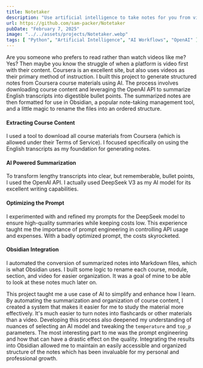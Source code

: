 ```yaml
---
title: Notetaker
description: "Use artificial intelligence to take notes for you from video transcripts"
url: https://github.com/sam-packer/Notetaker
pubDate: "February 7, 2025"
image: "../../assets/projects/Notetaker.webp"
tags: [ "Python", "Artificial Intelligence", "AI Workflows", "OpenAI" ]
---
```


Are you someone who prefers to read rather than watch videos like me? Yes? Then maybe you know the struggle of when a
platform is video first with their content. Coursera is an excellent site, but also uses videos as their primary method
of instruction. I built this project to generate structured notes from Coursera course materials using AI. The process
involves downloading course content and leveraging the OpenAI API to summarize English transcripts into digestible
bullet points. The summarized notes are then formatted for use in Obsidian, a popular note-taking management tool, and
a little magic to rename the files into an ordered structure.

#### Extracting Course Content

I used a tool to download all course materials from Coursera (which is allowed under their Terms of Service). I focused
specifically on using the English transcripts as my foundation for generating notes.

#### AI Powered Summarization

To transform lengthy transcripts into clear, but rememberable, bullet points, I used the OpenAI API. I actually used
DeepSeek V3 as my AI model for its excellent writing capabilities.

#### Optimizing the Prompt

I experimented with and refined my prompts for the DeepSeek model to ensure high-quality summaries while keeping costs
low. This experience taught me the importance of prompt engineering in controlling API usage and expenses. With a badly
optimized prompt, the costs skyrocketed.

#### Obsidian Integration

I automated the conversion of summarized notes into Markdown files, which is what Obsidian uses. I built some logic to
rename each course, module, section, and video for easier organization. It was a goal of mine to be able to look at
these notes much later on.

This project taught me a use case of AI to simplify and enhance how I learn. By automating the
summarization and organization of course content, I created a system that makes it easier for me to study the material
more effectively. It's much easier to turn notes into flashcards or other materials than a video. Developing this
process also deepened my
understanding of nuances of selecting an AI model and tweaking the `temperature` and `top_p` parameters. The most
interesting part to me was the prompt engineering and how that can have a drastic effect on the quality. Integrating the
results into Obsidian allowed me to maintain an easily accessible and organized structure of the notes which has been
invaluable for my personal and professional growth.
